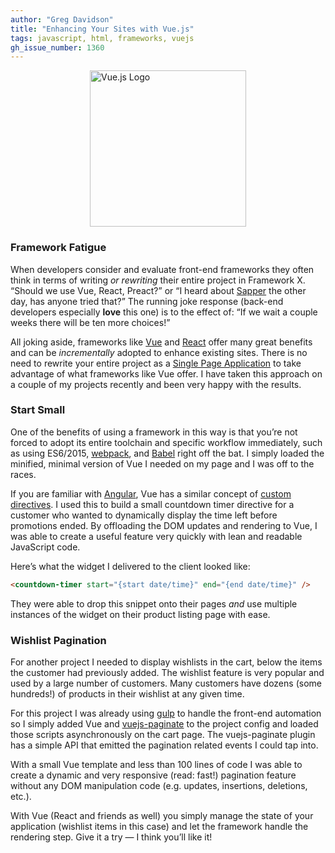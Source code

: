 ```yaml
---
author: "Greg Davidson"
title: "Enhancing Your Sites with Vue.js"
tags: javascript, html, frameworks, vuejs
gh_issue_number: 1360
---
```


<img src="/blog/2017/12/26/enhancing-your-sites-with-vue/vuejs-logo.png" width="250" alt="Vue.js Logo" style="margin: 1em auto; display: block" />

### Framework Fatigue

When developers consider and evaluate front-end frameworks they often think in terms of writing *or rewriting* their entire project in Framework X. “Should we use Vue, React, Preact?” or “I heard about [Sapper](https://twitter.com/Rich_Harris/status/942493962857787392) the other day, has anyone tried that?” The running joke response (back-end developers especially **love** this one) is to the effect of: “If we wait a couple weeks there will be ten more choices!”

All joking aside, frameworks like [Vue](https://vuejs.org/ "Vue.js Project") and [React](https://reactjs.org/) offer many great benefits and can be *incrementally* adopted to enhance existing sites. There is no need to rewrite your entire project as a [Single Page Application](https://en.wikipedia.org/wiki/Single-page_application) to take advantage of what frameworks like Vue offer. I have taken this approach on a couple of my projects recently and been very happy with the results.

### Start Small

One of the benefits of using a framework in this way is that you’re not forced to adopt its entire toolchain and specific workflow immediately, such as using ES6/2015, [webpack](https://webpack.js.org/), and [Babel](https://babeljs.io/) right off the bat. I simply loaded the minified, minimal version of Vue I needed on my page and I was off to the races.

If you are familiar with [Angular](https://angular.io/), Vue has a similar concept of [custom directives](https://vuejs.org/v2/guide/custom-directive.html). I used this to build a small countdown timer directive for a customer who wanted to dynamically display the time left before promotions ended. By offloading the DOM updates and rendering to Vue, I was able to create a useful feature very quickly with lean and readable JavaScript code.

Here’s what the widget I delivered to the client looked like:

```html
<countdown-timer start="{start date/time}" end="{end date/time}" />
```

They were able to drop this snippet onto their pages *and* use multiple instances of the widget on their product listing page with ease.

### Wishlist Pagination

For another project I needed to display wishlists in the cart, below the items the customer had previously added. The wishlist feature is very popular and used by a large number of customers. Many customers have dozens (some hundreds!) of products in their wishlist at any given time.

For this project I was already using [gulp](https://gulpjs.com/) to handle the front-end automation so I simply added Vue and [vuejs-paginate](https://github.com/lokyoung/vuejs-paginate) to the project config and loaded those scripts asynchronously on the cart page. The vuejs-paginate plugin has a simple API that emitted the pagination related events I could tap into.

With a small Vue template and less than 100 lines of code I was able to create a dynamic and very responsive (read: fast!) pagination feature without any DOM manipulation code (e.g. updates, insertions, deletions, etc.).

With Vue (React and friends as well) you simply manage the state of your application (wishlist items in this case) and let the framework handle the rendering step. Give it a try — I think you’ll like it!
